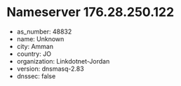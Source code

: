 # Nameserver 176.28.250.122

* as_number: 48832
* name: Unknown
* city: Amman
* country: JO
* organization: Linkdotnet-Jordan
* version: dnsmasq-2.83
* dnssec: false
